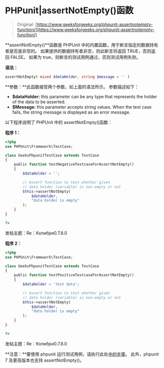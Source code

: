 # PHPunit|assertNotEmpty()函数

> Original: [https://www.geeksforgeeks.org/phpunit-assertnotempty-function/](https://www.geeksforgeeks.org/phpunit-assertnotempty-function/)

**assertNotEmpty()**函数是 PHPUnit 中的内置函数，用于断言指定的数据持有者是否是非空的。 如果提供的数据持有者非空，则此断言将返回 TRUE，否则返回 FALSE。 如果为 true，则断言的测试用例通过，否则测试用例失败。

**语法：**

```php
assertNotEmpty( mixed $dataHolder, string $message = '' )

```

**参数：**此函数接受两个参数，如上面的语法所示。 参数描述如下：

*   **$dataHolder:** this parameter can be any type that represents the holder of the data to be asserted.
*   **$Message:** this parameter accepts string values. When the test case fails, the string message is displayed as an error message.

以下程序说明了 PHPUnit 中的 assertNotEmpty()函数：

**程序 1：**

```php
<?php
use PHPUnit\Framework\TestCase;

class GeeksPhpunitTestCase extends TestCase
{
    public function testNegativeTestcaseForAssertNotEmpty()
    {
        $dataHolder = '';

        // Assert function to test whether given
        // data holder (variable) is non-empty or not
        $this->assertNotEmpty(
            $dataHolder,
            "data holder is empty"
        );
    }
}

?>
```

发帖主题：Re：Колибри0.7.8.0

**程序 2：**

```php
<?php
use PHPUnit\Framework\TestCase;

class GeeksPhpunitTestCase extends TestCase
{
    public function testPositiveTestcaseForAssertNotEmpty()
    {
        $dataHolder = 'test data';

        // Assert function to test whether given
        // data holder (variable) is non-empty or not
        $this->assertNotEmpty(
            $dataHolder,
            "data holder is empty"
        );
    }
}

?>
```

发帖主题：Re：Колибри0.7.8.0

**注意：**要使用 phpunit 运行测试用例，请执行此处[中的步骤](https://www.jetbrains.com/help/phpstorm/using-phpunit-framework.html)。 此外，phpunit 7 及更高版本也支持 assertNotEmpty()。